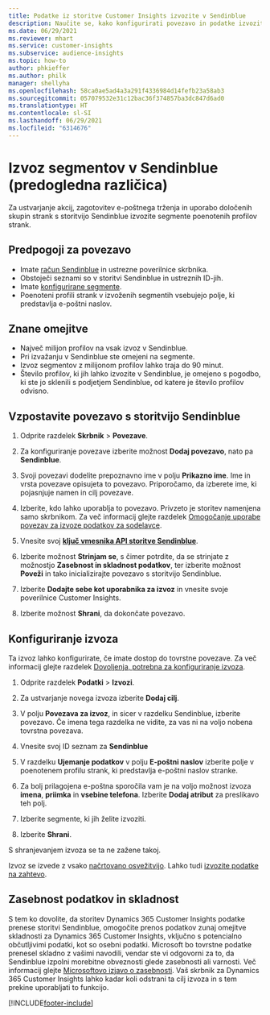 ```yaml
---
title: Podatke iz storitve Customer Insights izvozite v Sendinblue
description: Naučite se, kako konfigurirati povezavo in podatke izvoziti v Sendinblue.
ms.date: 06/29/2021
ms.reviewer: mhart
ms.service: customer-insights
ms.subservice: audience-insights
ms.topic: how-to
author: phkieffer
ms.author: philk
manager: shellyha
ms.openlocfilehash: 58ca0ae5ad4a3a291f4336984d14fefb23a58ab3
ms.sourcegitcommit: 057079532e31c12bac36f374857ba3dc847d6ad0
ms.translationtype: HT
ms.contentlocale: sl-SI
ms.lasthandoff: 06/29/2021
ms.locfileid: "6314676"
---
```

# <a name="export-segments-to-sendinblue-preview"></a>Izvoz segmentov v Sendinblue (predogledna različica)

Za ustvarjanje akcij, zagotovitev e-poštnega trženja in uporabo določenih skupin strank s storitvijo Sendinblue izvozite segmente poenotenih profilov strank.

## <a name="prerequisites-for-connection"></a>Predpogoji za povezavo

-   Imate [račun Sendinblue](https://www.sendinblue.com/) in ustrezne poverilnice skrbnika.
-   Obstoječi seznami so v storitvi Sendinblue in ustreznih ID-jih.
-   Imate [konfigurirane segmente](segments.md).
-   Poenoteni profili strank v izvoženih segmentih vsebujejo polje, ki predstavlja e-poštni naslov.

## <a name="known-limitations"></a>Znane omejitve

- Največ milijon profilov na vsak izvoz v Sendinblue.
- Pri izvažanju v Sendinblue ste omejeni na segmente.
- Izvoz segmentov z milijonom profilov lahko traja do 90 minut. 
- Število profilov, ki jih lahko izvozite v Sendinblue, je omejeno s pogodbo, ki ste jo sklenili s podjetjem Sendinblue, od katere je število profilov odvisno.

## <a name="set-up-connection-to-sendinblue"></a>Vzpostavite povezavo s storitvijo Sendinblue

1. Odprite razdelek **Skrbnik** > **Povezave**.

1. Za konfiguriranje povezave izberite možnost **Dodaj povezavo**, nato pa **Sendinblue**.

1. Svoji povezavi dodelite prepoznavno ime v polju **Prikazno ime**. Ime in vrsta povezave opisujeta to povezavo. Priporočamo, da izberete ime, ki pojasnjuje namen in cilj povezave.

1. Izberite, kdo lahko uporablja to povezavo. Privzeto je storitev namenjena samo skrbnikom. Za več informacij glejte razdelek [Omogočanje uporabe povezav za izvoze podatkov za sodelavce](connections.md#allow-contributors-to-use-a-connection-for-exports).

1. Vnesite svoj **[ključ vmesnika API storitve Sendinblue](https://developers.sendinblue.com/docs/getting-started#:~:text=Get%20your%20API%20key&text=You%20can%20create%20one%20from,your%20settings%20This%20API%20key)**.

1. Izberite možnost **Strinjam se**, s čimer potrdite, da se strinjate z možnostjo **Zasebnost in skladnost podatkov**, ter izberite možnost **Poveži** in tako inicializirajte povezavo s storitvijo Sendinblue.

1. Izberite **Dodajte sebe kot uporabnika za izvoz** in vnesite svoje poverilnice Customer Insights.

1. Izberite možnost **Shrani**, da dokončate povezavo.

## <a name="configure-an-export"></a>Konfiguriranje izvoza

Ta izvoz lahko konfigurirate, če imate dostop do tovrstne povezave. Za več informacij glejte razdelek [Dovoljenja, potrebna za konfiguriranje izvoza](export-destinations.md#set-up-a-new-export).

1. Odprite razdelek **Podatki** > **Izvozi**.

1. Za ustvarjanje novega izvoza izberite **Dodaj cilj**.

1. V polju **Povezava za izvoz**, in sicer v razdelku Sendinblue, izberite povezavo. Če imena tega razdelka ne vidite, za vas ni na voljo nobena tovrstna povezava.

1. Vnesite svoj ID seznam za **Sendinblue** 

1. V razdelku **Ujemanje podatkov** v polju **E-poštni naslov** izberite polje v poenotenem profilu strank, ki predstavlja e-poštni naslov stranke. 

1. Za bolj prilagojena e-poštna sporočila vam je na voljo možnost izvoza **imena**, **priimka** in **vsebine telefona**. Izberite **Dodaj atribut** za preslikavo teh polj.

1. Izberite segmente, ki jih želite izvoziti. 

1. Izberite **Shrani**.

S shranjevanjem izvoza se ta ne zažene takoj.

Izvoz se izvede z vsako [načrtovano osvežitvijo](system.md#schedule-tab). Lahko tudi [izvozite podatke na zahtevo](export-destinations.md#run-exports-on-demand). 


## <a name="data-privacy-and-compliance"></a>Zasebnost podatkov in skladnost

S tem ko dovolite, da storitev Dynamics 365 Customer Insights podatke prenese storitvi Sendinblue, omogočite prenos podatkov zunaj omejitve skladnosti za Dynamics 365 Customer Insights, vključno s potencialno občutljivimi podatki, kot so osebni podatki. Microsoft bo tovrstne podatke prenesel skladno z vašimi navodili, vendar ste vi odgovorni za to, da Sendinblue izpolni morebitne obveznosti glede zasebnosti ali varnosti. Več informacij glejte [Microsoftovo izjavo o zasebnosti](https://go.microsoft.com/fwlink/?linkid=396732).
Vaš skrbnik za Dynamics 365 Customer Insights lahko kadar koli odstrani ta cilj izvoza in s tem prekine uporabljati to funkcijo.


[!INCLUDE[footer-include](../includes/footer-banner.md)]
